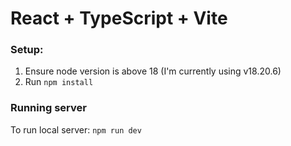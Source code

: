 # React + TypeScript + Vite

### Setup:
1. Ensure node version is above 18 (I'm currently using v18.20.6)
2. Run `npm install`

### Running server
To run local server: `npm run dev`
